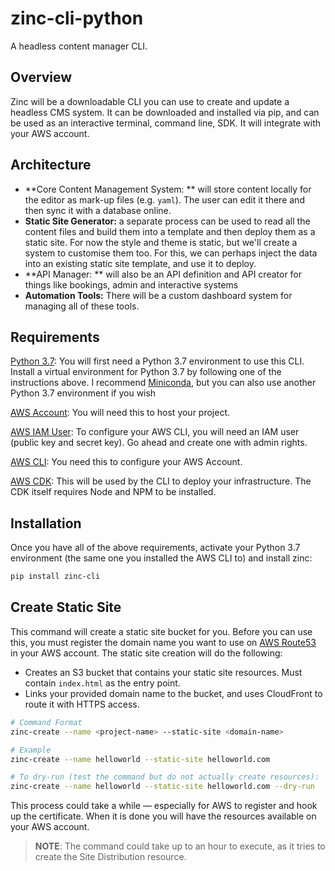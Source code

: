 # zinc-cli-python
A headless content manager CLI.

## Overview

Zinc will be a downloadable CLI you can use to create and update a headless CMS system. It can be downloaded and installed via pip, and  can be used as an interactive terminal, command line, SDK. It will integrate with your AWS account.

## Architecture

* **Core Content Management System: ** will store content locally for the editor as mark-up files (e.g. `yaml`). The user can edit it there and then sync it with a database online.
* **Static Site Generator:** a separate process can be used to read all the content files and build them into a template and then deploy them as a static site. For now the style and theme is static, but we'll create a system to customise them too. For this, we can perhaps inject the data into an existing static site template, and use it to deploy.
* **API Manager: ** will also be an API definition and API creator for things like bookings, admin and interactive systems
* **Automation Tools:** There will be a custom dashboard system for managing all of these tools.

## Requirements

[Python 3.7](https://docs.conda.io/en/latest/miniconda.html): You will first need a Python 3.7 environment to use this CLI. Install a virtual environment for Python 3.7 by following one of the instructions above. I recommend [Miniconda](https://docs.conda.io/en/latest/miniconda.html), but you can also use another Python 3.7 environment if you wish

[AWS Account](https://aws.amazon.com/premiumsupport/knowledge-center/create-and-activate-aws-account/): You will need this to host your project.

[AWS IAM User](https://docs.aws.amazon.com/IAM/latest/UserGuide/id_users_create.html#id_users_create_console): To configure your AWS CLI, you will need an IAM user (public key and secret key). Go ahead and create one with admin rights.

[AWS CLI](https://aws.amazon.com/cli/): You need this to configure your AWS Account.

[AWS CDK](https://docs.aws.amazon.com/cdk/latest/guide/getting_started.html): This will be used by the CLI to deploy your infrastructure. The CDK itself requires Node and NPM to be installed.

## Installation

Once you have all of the above requirements, activate your Python 3.7 environment (the same one you installed the AWS CLI to) and install zinc:

```bash
pip install zinc-cli
```

## Create Static Site

This command will create a static site bucket for you. Before you can use this, you must register the domain name you want to use on [AWS Route53](https://aws.amazon.com/route53/) in your AWS account. The static site creation will do the following:

* Creates an S3 bucket that contains your static site resources. Must contain `index.html` as the entry point.
* Links your provided domain name to the bucket, and uses CloudFront to route it with HTTPS access.

```bash
# Command Format
zinc-create --name <project-name> --static-site <domain-name>

# Example
zinc-create --name helloworld --static-site helloworld.com

# To dry-run (test the command but do not actually create resources):
zinc-create --name helloworld --static-site helloworld.com --dry-run
```

This process could take a while — especially for AWS to register and hook up the certificate. When it is done you will have the resources available on your AWS account.

> **NOTE**: The command could take up to an hour to execute, as it tries to create the Site Distribution resource.

